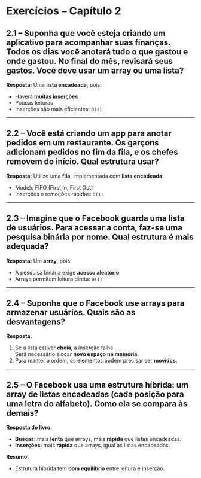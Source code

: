 # Exercícios – Capítulo 2

## 2.1 – Suponha que você esteja criando um aplicativo para acompanhar suas finanças. Todos os dias você anotará tudo o que gastou e onde gastou. No final do mês, revisará seus gastos. Você deve usar um array ou uma lista?

**Resposta:** Uma **lista encadeada**, pois:
- Haverá **muitas inserções**
- Poucas leituras
- Inserções são mais eficientes: `O(1)`

---

## 2.2 – Você está criando um app para anotar pedidos em um restaurante. Os garçons adicionam pedidos no fim da fila, e os chefes removem do início. Qual estrutura usar?

**Resposta:** Utilize uma **fila**, implementada com **lista encadeada**.  
- Modelo FIFO (First In, First Out)
- Inserções e remoções rápidas: `O(1)`

---

## 2.3 – Imagine que o Facebook guarda uma lista de usuários. Para acessar a conta, faz-se uma pesquisa binária por nome. Qual estrutura é mais adequada?

**Resposta:** Um **array**, pois:
- A pesquisa binária exige **acesso aleatório**
- Arrays permitem leitura direta: `O(1)`

---

## 2.4 – Suponha que o Facebook use arrays para armazenar usuários. Quais são as desvantagens?

**Resposta:**
1. Se a lista estiver **cheia**, a inserção falha.  
   Será necessário alocar **novo espaço na memória**.
2. Para manter a ordem, os elementos podem precisar ser **movidos**.

---

## 2.5 – O Facebook usa uma estrutura híbrida: um **array de listas encadeadas** (cada posição para uma letra do alfabeto). Como ela se compara às demais?

**Resposta do livro:**
- **Buscas:** mais **lenta** que arrays, mais **rápida** que listas encadeadas.
- **Inserções:** mais **rápida** que arrays, igual às listas encadeadas.

**Resumo:**
- Estrutura híbrida tem **bom equilíbrio** entre leitura e inserção.